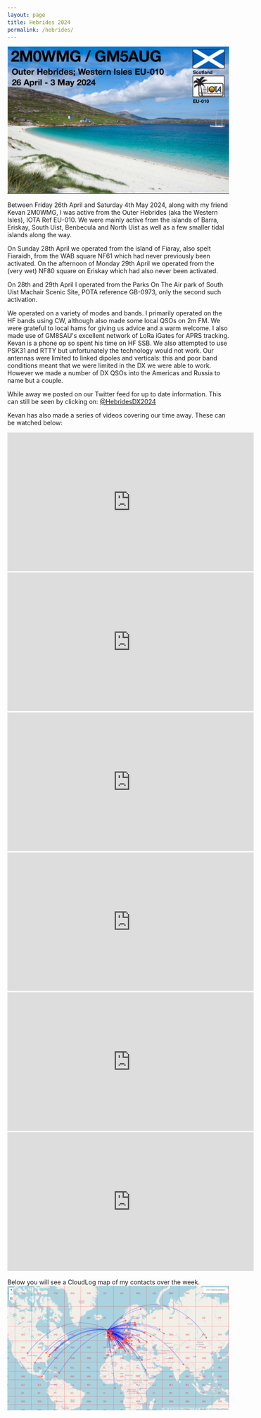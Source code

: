 ```yaml
---
layout: page
title: Hebrides 2024
permalink: /hebrides/
---
```

![QSL card](/images/qsl.jpg)

Between Friday 26th April and Saturday 4th May 2024, along with my friend Kevan 2M0WMG, I was active from the Outer Hebrides (aka the Western Isles), IOTA Ref EU-010. We were mainly active from the islands of Barra, Eriskay, South Uist, Benbecula and North Uist as well as a few smaller tidal islands along the way. 

On Sunday 28th April we operated from the island of Fiaray, also spelt Fiaraidh, from the WAB square NF61 which had never previously been activated. On the afternoon of Monday 29th April we operated from the (very wet) NF80 square on Eriskay which had also never been activated. 

On 28th and 29th April I operated from the Parks On The Air park of South Uist Machair Scenic Site, POTA reference GB-0973, only the second such activation. 

We operated on a variety of modes and bands. I primarily operated on the HF bands using CW, although also made some local QSOs on 2m FM. We were grateful to local hams for giving us advice and a warm welcome. I also made use of GM8SAU's excellent network of LoRa iGates for APRS tracking. Kevan is a phone op so spent his time on HF SSB. We also attempted to use PSK31 and RTTY but unfortunately the technology would not work. Our antennas were limited to linked dipoles and verticals: this and poor band conditions meant that we were limited in the DX we were able to work. However we made a number of DX QSOs into the Americas and Russia to name but a couple. 

While away we posted on our Twitter feed for up to date information. This can still be seen by clicking on: [@HebridesDX2024](https://twitter.com/HebridesDx2024)

Kevan has also made a series of videos covering our time away. These can be watched below:

<iframe width="560" height="315" src="https://www.youtube.com/embed/n81gGoDrmr4?si=BTcPCkbUOhSmv_Tw" title="YouTube video player" frameborder="0" allow="accelerometer; autoplay; clipboard-write; encrypted-media; gyroscope; picture-in-picture; web-share" referrerpolicy="strict-origin-when-cross-origin" allowfullscreen></iframe>

<iframe width="560" height="315" src="https://www.youtube.com/embed/JBstAxp-SXQ?si=9FZM4NSmAmWI7HF0" title="YouTube video player" frameborder="0" allow="accelerometer; autoplay; clipboard-write; encrypted-media; gyroscope; picture-in-picture; web-share" referrerpolicy="strict-origin-when-cross-origin" allowfullscreen></iframe>

<iframe width="560" height="315" src="https://www.youtube.com/embed/Xonrgub9fc4?si=mB5iUyMZL0Ee5Lvb" title="YouTube video player" frameborder="0" allow="accelerometer; autoplay; clipboard-write; encrypted-media; gyroscope; picture-in-picture; web-share" referrerpolicy="strict-origin-when-cross-origin" allowfullscreen></iframe>

<iframe width="560" height="315" src="https://www.youtube.com/embed/tYUepx2cxys?si=3JRNtIGkk5VYZLgS" title="YouTube video player" frameborder="0" allow="accelerometer; autoplay; clipboard-write; encrypted-media; gyroscope; picture-in-picture; web-share" referrerpolicy="strict-origin-when-cross-origin" allowfullscreen></iframe>

<iframe width="560" height="315" src="https://www.youtube.com/embed/M5ak3atnom8?si=5aGBcFS_Mi5DW2dt" title="YouTube video player" frameborder="0" allow="accelerometer; autoplay; clipboard-write; encrypted-media; gyroscope; picture-in-picture; web-share" referrerpolicy="strict-origin-when-cross-origin" allowfullscreen></iframe>

<iframe width="560" height="315" src="https://www.youtube.com/embed/fAsTevWGnWY?si=-LbDnQFzqxLm6dQP" title="YouTube video player" frameborder="0" allow="accelerometer; autoplay; clipboard-write; encrypted-media; gyroscope; picture-in-picture; web-share" referrerpolicy="strict-origin-when-cross-origin" allowfullscreen></iframe>

Below you will see a CloudLog map of my contacts over the week.
![QSO map](/images/hebridesMap.png)
